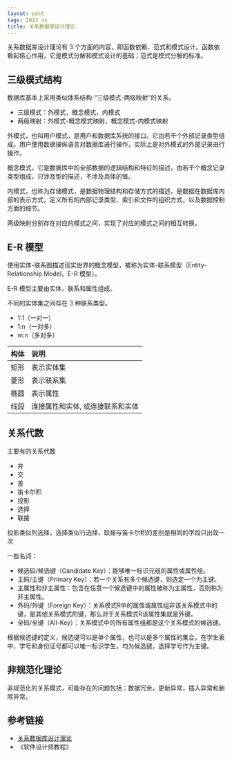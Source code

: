 ```yaml
---
layout: post
tags: 2022 os
title: 关系数据库设计理论
---
```


关系数据库设计理论有 3 个方面的内容，即函数依赖、范式和模式设计。函数依赖起核心作用，它是模式分解和模式设计的基础；范式是模式分解的标准。

## 三级模式结构

数据库基本上采用类似体系结构-“三级模式-两级映射”的关系。

- 三级模式：外模式，概念模式，内模式
- 两级映射：外模式-概念模式映射，概念模式-内模式映射

外模式，也叫用户模式，是用户和数据库系统的接口。它由若干个外部记录类型组成。用户使用数据操纵语言对数据库进行操作，实际上是对外模式的外部记录进行操作。

概念模式，它是数据库中的全部数据的逻辑结构和特征的描述，由若干个概念记录类型组成，只涉及型的描述，不涉及具体的值。

内模式，也称为存储模式，是数据物理结构和存储方式的描述，是数据在数据库内部的表示方式，定义所有的内部记录类型、索引和文件的组织方式，以及数据控制方面的细节。

两级映射分别存在对应的模式之间，实现了对应的模式之间的相互转换。

## E-R 模型

使用实体-联系图描述现实世界的概念模型，被称为实体-联系模型（Entity-Relationship Model，E-R 模型）。

E-R 模型主要由实体，联系和属性组成。

不同的实体集之间存在 3 种联系类型。

- 1:1（一对一）
- 1:n（一对多）
- m:n（多对多）

| 构体 | 说明                             |
| :--- | :------------------------------- |
| 矩形 | 表示实体集                       |
| 菱形 | 表示联系集                       |
| 椭圆 | 表示属性                         |
| 线段 | 连接属性和实体, 或连接联系和实体 |

## 关系代数

主要有的关系代数

- 并
- 交
- 差
- 笛卡尔积
- 投影
- 选择
- 联接

投影类似列选择，选择类似行选择，联接与笛卡尔积的差别是相同的字段只出现一次

一些名词：

- 候选码/候选键（Candidate Key）：能够唯一标识元组的属性或属性组。
- 主码/主键（Primary Key）：若一个关系有多个候选键，则选定一个为主键。
- 主属性和非主属性：包含在任意一个候选键中的属性被称为主属性，否则称为非主属性。
- 外码/外键（Foreign Key）：关系模式R中的属性或属性组非该关系模式中的键，是其他关系模式的键，那么对于关系模式R该属性集就是外键。
- 全码/全键（All-Key）：关系模式中的所有属性组都是这个关系模式的候选键。

根据候选键的定义，候选键可以是单个属性，也可以是多个属性的集合。在学生表中，学号和身份证号都可以唯一标识学生，均为候选键，选择学号作为主键。

## 非规范化理论

非规范化的关系模式，可能存在的问题包括：数据冗余，更新异常，插入异常和删除异常。

## 参考链接

- [关系数据库设计理论](http://www.tup.com.cn/upload/books/yz/077145-01.pdf)
- 《软件设计师教程》
